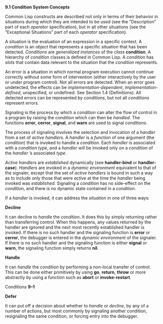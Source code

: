 **9.1 Condition System Concepts** 

Common Lisp constructs are described not only in terms of their behavior in situations during which they are intended to be used (see the “Description” part of each *operator* specification), but in all other situations (see the “Exceptional Situations” part of each *operator* specification). 

A situation is the evaluation of an expression in a specific context. A *condition* is an *object* that represents a specific situation that has been detected. *Conditions* are *generalized instances* of the *class* **condition**. A hierarchy of *condition* classes is defined in Common Lisp. A *condition* has *slots* that contain data relevant to the situation that the *condition* represents. 

An error is a situation in which normal program execution cannot continue correctly without some form of intervention (either interactively by the user or under program control). Not all errors are detected. When an error goes undetected, the effects can be *implementation-dependent*, *implementation-defined*, unspecified, or undefined. See Section 1.4 (Definitions). All detected errors can be represented by *conditions*, but not all *conditions* represent errors. 

Signaling is the process by which a *condition* can alter the flow of control in a program by raising the *condition* which can then be *handled*. The functions **error**, **cerror**, **signal**, and **warn** are used to signal *conditions*. 

The process of signaling involves the selection and invocation of a *handler* from a set of *active handlers*. A *handler* is a *function* of one argument (the *condition*) that is invoked to handle a *condition*. Each *handler* is associated with a *condition type*, and a *handler* will be invoked only on a *condition* of the *handler* ’s associated *type*. 

*Active handlers* are *established* dynamically (see **handler-bind** or **handler-case**). *Handlers* are invoked in a *dynamic environment* equivalent to that of the signaler, except that the set of *active handlers* is bound in such a way as to include only those that were *active* at the time the *handler* being invoked was *established*. Signaling a *condition* has no side-effect on the *condition*, and there is no dynamic state contained in a *condition*. 

If a *handler* is invoked, it can address the *situation* in one of three ways: 

**Decline** 

It can decline to *handle* the *condition*. It does this by simply returning rather than transferring control. When this happens, any values returned by the handler are ignored and the next most recently established handler is invoked. If there is no such handler and the signaling function is **error** or **cerror**, the debugger is entered in the *dynamic environment* of the signaler. If there is no such handler and the signaling function is either **signal** or **warn**, the signaling function simply returns **nil**. 

**Handle** 

It can *handle* the *condition* by performing a non-local transfer of control. This can be done either primitively by using **go**, **return**, **throw** or more abstractly by using a function such as **abort** or **invoke-restart**. 

Conditions **9–1**

 

 

**Defer** 

It can put off a decision about whether to *handle* or *decline*, by any of a number of actions, but most commonly by signaling another condition, resignaling the same condition, or forcing entry into the debugger. 

